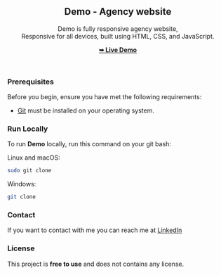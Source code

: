 <div align="center">
  
  
  <br />
  <br />

  <h2 align="center">Demo - Agency website</h2>

  Demo is fully responsive agency website, <br />Responsive for all devices, built using HTML, CSS, and JavaScript.

  <a href="https://github.com/Bredan101"><strong>➥ Live Demo</strong></a>

</div>

<br />


### Prerequisites

Before you begin, ensure you have met the following requirements:

* [Git](https://git-scm.com/downloads "Download Git") must be installed on your operating system.

### Run Locally

To run **Demo** locally, run this command on your git bash:

Linux and macOS:

```bash
sudo git clone 
```

Windows:

```bash
git clone
```

### Contact

If you want to contact with me you can reach me at [LinkedIn](https://www.linkedin.com/in/bredan-okeyo/)

### License

This project is **free to use** and does not contains any license.
